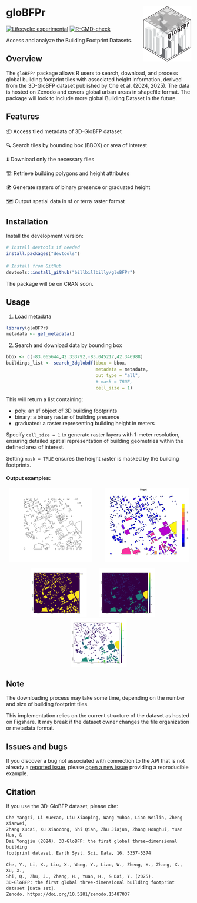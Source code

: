 # gloBFPr <a href="https://github.com/billbillbilly/gloBFPr/"><img src="logo.svg" align="right" height="150" alt="forestdata website" /></a>

<!-- badges: start -->
[![Lifecycle:
experimental](https://img.shields.io/badge/lifecycle-experimental-orange.svg)](https://lifecycle.r-lib.org/articles/stages.html#experimental)
[![R-CMD-check](https://github.com/billbillbilly/gloBFPr/actions/workflows/R-CMD-check.yaml/badge.svg)](https://github.com/billbillbilly/gloBFPr/actions/workflows/R-CMD-check.yaml)
<!-- badges: end -->

Access and analyze the Building Footprint Datasets.

## Overview
The `gloBFPr` package allows R users to search, download, and process global 
building footprint tiles with associated height information, derived from the 
3D-GloBFP dataset published by Che et al. (2024, 2025). The data is hosted on 
Zenodo and covers global urban areas in shapefile format. The package will look 
to include more global Building Dataset in the future.

## Features
📦 Access tiled metadata of 3D-GloBFP dataset

🔍 Search tiles by bounding box (BBOX) or area of interest

⬇️ Download only the necessary files

🏗️ Retrieve building polygons and height attributes

🌍 Generate rasters of binary presence or graduated height

🗺️ Output spatial data in sf or terra raster format

## Installation
Install the development version:
```r
# Install devtools if needed
install.packages("devtools")

# Install from GitHub
devtools::install_github("billbillbilly/gloBFPr")
```

The package will be on CRAN soon.

## Usage
1. Load metadata

```r
library(gloBFPr)
metadata <- get_metadata()
```

2. Search and download data by bounding box

```r
bbox <- c(-83.065644,42.333792,-83.045217,42.346988)
buildings_list <- search_3dglobdf(bbox = bbox,
                                  metadata = metadata, 
                                  out_type = "all", 
                                  # mask = TRUE,
                                  cell_size = 1)
```
This will return a list containing:
- poly: an sf object of 3D building footprints
- binary: a binary raster of building presence
- graduated: a raster representing building height in meters

Specify `cell_size = 1` to generate raster layers with 1-meter resolution, 
ensuring detailed spatial representation of building geometries within 
the defined area of interest.

Setting `mask = TRUE` ensures the height raster is masked by the building footprints.

#### Output examples:
<p align="center">
  <img src="images/BFshp.png?raw=true" width="45%">
&nbsp; &nbsp; &nbsp; &nbsp;
  <img src="images/BHshp.png?raw=true" width="45%">
</p>

<p align="center">
  <img src="images/BF.png?raw=true" width="30%">
&nbsp; &nbsp; &nbsp; &nbsp;
  <img src="images/BH.png?raw=true" width="30%">
&nbsp; &nbsp; &nbsp; &nbsp;
  <img src="images/croppedBH.png?raw=true" width="30%">
</p>

## Note
The downloading process may take some time, depending on the number and size
of building footprint tiles.

This implementation relies on the current structure of the dataset as hosted on Figshare.
It may break if the dataset owner changes the file organization or metadata format.

## Issues and bugs
If you discover a bug not associated with connection to the API that is
not already a [reported
issue](https://github.com/billbillbilly/gloBFPr/issues), please [open
a new issue](https://github.com/billbillbilly/gloBFPr/issues/new)
providing a reproducible example.

## Citation

If you use the 3D-GloBFP dataset, please cite:

```
Che Yangzi, Li Xuecao, Liu Xiaoping, Wang Yuhao, Liao Weilin, Zheng Xianwei,
Zhang Xucai, Xu Xiaocong, Shi Qian, Zhu Jiajun, Zhang Honghui, Yuan Hua, &
Dai Yongjiu (2024). 3D-GloBFP: the first global three-dimensional building
footprint dataset. Earth Syst. Sci. Data, 16, 5357-5374

Che, Y., Li, X., Liu, X., Wang, Y., Liao, W., Zheng, X., Zhang, X., Xu, X.,
Shi, Q., Zhu, J., Zhang, H., Yuan, H., & Dai, Y. (2025).
3D-GloBFP: the first global three-dimensional building footprint dataset [Data set].
Zenodo. https://doi.org/10.5281/zenodo.15487037
```
